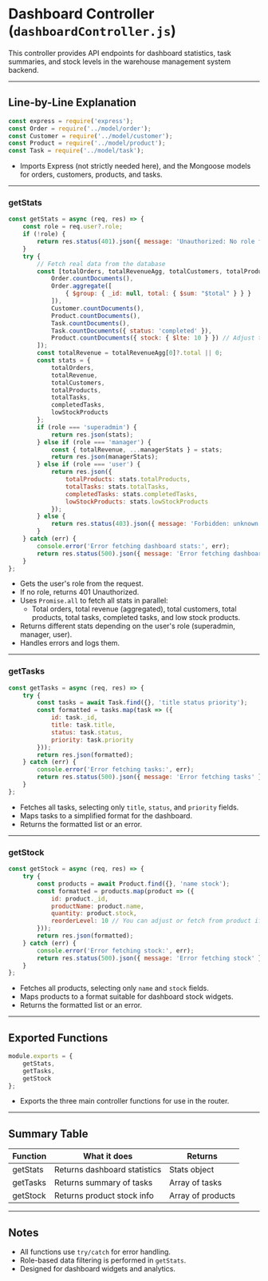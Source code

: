 # Dashboard Controller (`dashboardController.js`)

This controller provides API endpoints for dashboard statistics, task summaries, and stock levels in the warehouse management system backend.

---

## Line-by-Line Explanation

```js
const express = require('express');
const Order = require('../model/order');
const Customer = require('../model/customer');
const Product = require('../model/product');
const Task = require('../model/task');
```
- Imports Express (not strictly needed here), and the Mongoose models for orders, customers, products, and tasks.

---

### getStats
```js
const getStats = async (req, res) => {
    const role = req.user?.role;
    if (!role) {
        return res.status(401).json({ message: 'Unauthorized: No role found' });
    }
    try {
        // Fetch real data from the database
        const [totalOrders, totalRevenueAgg, totalCustomers, totalProducts, totalTasks, completedTasks, lowStockProducts] = await Promise.all([
            Order.countDocuments(),
            Order.aggregate([
                { $group: { _id: null, total: { $sum: "$total" } } }
            ]),
            Customer.countDocuments(),
            Product.countDocuments(),
            Task.countDocuments(),
            Task.countDocuments({ status: 'completed' }),
            Product.countDocuments({ stock: { $lte: 10 } }) // Adjust threshold as needed
        ]);
        const totalRevenue = totalRevenueAgg[0]?.total || 0;
        const stats = {
            totalOrders,
            totalRevenue,
            totalCustomers,
            totalProducts,
            totalTasks,
            completedTasks,
            lowStockProducts
        };
        if (role === 'superadmin') {
            return res.json(stats);
        } else if (role === 'manager') {
            const { totalRevenue, ...managerStats } = stats;
            return res.json(managerStats);
        } else if (role === 'user') {
            return res.json({
                totalProducts: stats.totalProducts,
                totalTasks: stats.totalTasks,
                completedTasks: stats.completedTasks,
                lowStockProducts: stats.lowStockProducts
            });
        } else {
            return res.status(403).json({ message: 'Forbidden: unknown role' });
        }
    } catch (err) {
        console.error('Error fetching dashboard stats:', err);
        return res.status(500).json({ message: 'Error fetching dashboard stats' });
    }
};
```
- Gets the user's role from the request.
- If no role, returns 401 Unauthorized.
- Uses `Promise.all` to fetch all stats in parallel:
  - Total orders, total revenue (aggregated), total customers, total products, total tasks, completed tasks, and low stock products.
- Returns different stats depending on the user's role (superadmin, manager, user).
- Handles errors and logs them.

---

### getTasks
```js
const getTasks = async (req, res) => {
    try {
        const tasks = await Task.find({}, 'title status priority');
        const formatted = tasks.map(task => ({
            id: task._id,
            title: task.title,
            status: task.status,
            priority: task.priority
        }));
        return res.json(formatted);
    } catch (err) {
        console.error('Error fetching tasks:', err);
        return res.status(500).json({ message: 'Error fetching tasks' });
    }
};
```
- Fetches all tasks, selecting only `title`, `status`, and `priority` fields.
- Maps tasks to a simplified format for the dashboard.
- Returns the formatted list or an error.

---

### getStock
```js
const getStock = async (req, res) => {
    try {
        const products = await Product.find({}, 'name stock');
        const formatted = products.map(product => ({
            id: product._id,
            productName: product.name,
            quantity: product.stock,
            reorderLevel: 10 // You can adjust or fetch from product if available
        }));
        return res.json(formatted);
    } catch (err) {
        console.error('Error fetching stock:', err);
        return res.status(500).json({ message: 'Error fetching stock' });
    }
};
```
- Fetches all products, selecting only `name` and `stock` fields.
- Maps products to a format suitable for dashboard stock widgets.
- Returns the formatted list or an error.

---

## Exported Functions
```js
module.exports = {
    getStats,
    getTasks,
    getStock
};
```
- Exports the three main controller functions for use in the router.

---

## Summary Table
| Function   | What it does                        | Returns           |
|------------|-------------------------------------|-------------------|
| getStats   | Returns dashboard statistics        | Stats object      |
| getTasks   | Returns summary of tasks            | Array of tasks    |
| getStock   | Returns product stock info          | Array of products |

---

## Notes
- All functions use `try/catch` for error handling.
- Role-based data filtering is performed in `getStats`.
- Designed for dashboard widgets and analytics.

